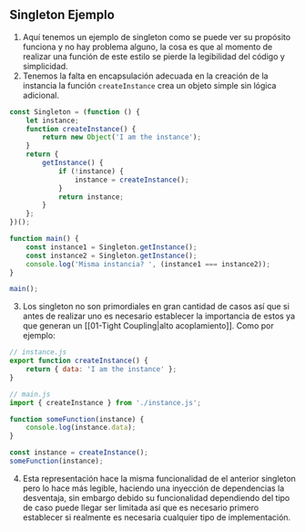 ## **Singleton Ejemplo**
1. Aquí tenemos un ejemplo de singleton como se puede ver su propósito funciona y no hay problema alguno, la cosa es que al momento de realizar una función de este estilo se pierde la legibilidad del código y simplicidad.
2. Tenemos la falta en encapsulación adecuada en la creación de la instancia la función `createInstance` crea un objeto simple sin lógica adicional.
```js
const Singleton = (function () {
    let instance;
    function createInstance() {
        return new Object('I am the instance');
    }
    return {
        getInstance() {
            if (!instance) {
                instance = createInstance();
            }
            return instance;
        }
    };
})();

function main() {
    const instance1 = Singleton.getInstance();
    const instance2 = Singleton.getInstance();
    console.log('Misma instancia? ', (instance1 === instance2));
}

main();
```
3. Los singleton no son primordiales en gran cantidad de casos así que si antes de realizar uno es necesario establecer la importancia de estos ya que generan un [[01-Tight Coupling|alto acoplamiento]]. Como por ejemplo:
```js
// instance.js
export function createInstance() {
    return { data: 'I am the instance' };
}

// main.js
import { createInstance } from './instance.js';

function someFunction(instance) {
    console.log(instance.data);
}

const instance = createInstance();
someFunction(instance);

```
4. Esta representación hace la misma funcionalidad de el anterior singleton pero lo hace más legible, haciendo una inyección de dependencias la desventaja, sin embargo debido su funcionalidad dependiendo del tipo de caso puede llegar ser limitada así que es necesario primero establecer si realmente es necesaria cualquier tipo de implementación.